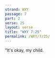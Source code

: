 ```yaml
---
strand: WXY
passage: 7
part: 2
verse: 25
layout: verse
title: "WXY 7:25"
permalink: /WXY/7/25/
---
```

"It's okay, my child.
